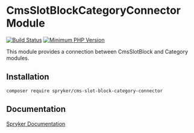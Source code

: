 # CmsSlotBlockCategoryConnector Module
[![Build Status](https://travis-ci.org/spryker/cms-slot-block-category-connector.svg)](https://travis-ci.org/spryker/cms-slot-block-category-connector)
[![Minimum PHP Version](https://img.shields.io/badge/php-%3E%3D%207.2-8892BF.svg)](https://php.net/)

This module provides a connection between CmsSlotBlock and Category modules.

## Installation

```
composer require spryker/cms-slot-block-category-connector
```

## Documentation

[Spryker Documentation](https://academy.spryker.com/developing_with_spryker/module_guide/modules.html)
